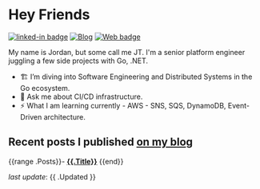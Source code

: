 <h1>Hey Friends</h1>

[![linked-in badge](https://img.shields.io/badge/JordanTaylor-2088FF?style=flat&logo=linkedin)](https://www.linkedin.com/in/jordan-taylor-3555aba6/)
[![Blog](https://img.shields.io/badge/Blog-2088FF?&style=flat&logo=blog&logoColor=white)]([https://blog.justjordant.com](https://medium.com/@jordantay9014))
[![Web badge](https://img.shields.io/badge/WebSite-30302f?style=flat&logo=google_chrome)](https://justjordant.com/)

My name is Jordan, but some call me JT. I'm a senior platform engineer juggling a few side projects with Go, .NET.


- 🏗️ I’m diving into Software Engineering and Distributed Systems in the Go ecosystem.
- 💬 Ask me about CI/CD infrastructure.
- ⚡ What I am learning currently - AWS - SNS, SQS, DynamoDB, Event-Driven architecture.

## Recent posts I published [on my blog](https://blog.justjordant.com)

{{range .Posts}}- **[{{.Title}}]({{.Link}})**
{{end}}
<!-- 
{{range .Posts}}- **[{{.Title}}]({{.Link}})** ({{.Date}})
{{end}} -->

_last update_: {{ .Updated }}
